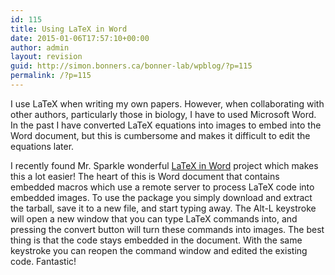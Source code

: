```yaml
---
id: 115
title: Using LaTeX in Word
date: 2015-01-06T17:57:10+00:00
author: admin
layout: revision
guid: http://simon.bonners.ca/bonner-lab/wpblog/?p=115
permalink: /?p=115
---
```

I use LaTeX when writing my own papers. However, when collaborating with other authors, particularly those in biology, I have to used Microsoft Word. In the past I have converted LaTeX equations into images to embed into the Word document, but this is cumbersome and makes it difficult to edit the equations later.

I recently found Mr. Sparkle wonderful [LaTeX in Word](http://sourceforge.net/projects/latexinword/) project which makes this a lot easier! The heart of this is Word document that contains embedded macros which use a remote server to process LaTeX code into embedded images. To use the package you simply download and extract the tarball, save it to a new file, and start typing away. The Alt-L keystroke will open a new window that you can type LaTeX commands into, and pressing the convert button will turn these commands into images. The best thing is that the code stays embedded in the document. With the same keystroke you can reopen the command window and edited the existing code. Fantastic!